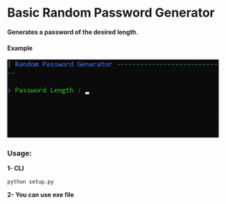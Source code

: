 # Basic Random Password Generator
**Generates a password of the desired length.**

#### Example

![imgPasswrd](/passwordGif.gif)

### Usage:
**1- CLI**
```
python setup.py
```
**2- You can use exe file**
